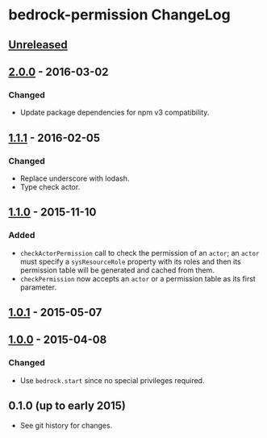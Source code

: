 # bedrock-permission ChangeLog

## [Unreleased]

## [2.0.0] - 2016-03-02

### Changed
- Update package dependencies for npm v3 compatibility.

## [1.1.1] - 2016-02-05

### Changed
- Replace underscore with lodash.
- Type check actor.

## [1.1.0] - 2015-11-10

### Added

- `checkActorPermission` call to check the permission of an `actor`; an
  `actor` must specify a `sysResourceRole` property with its roles and then
  its permission table will be generated and cached from them.
- `checkPermission` now accepts an `actor` or a permission table as its first
  parameter.

## [1.0.1] - 2015-05-07

## [1.0.0] - 2015-04-08

### Changed
- Use `bedrock.start` since no special privileges required.

## 0.1.0 (up to early 2015)

- See git history for changes.

[Unreleased]: https://github.com/digitalbazaar/bedrock-permission/compare/1.1.1...HEAD
[2.0.0]: https://github.com/digitalbazaar/bedrock-permission/compare/1.1.1...2.0.0
[1.1.1]: https://github.com/digitalbazaar/bedrock-permission/compare/1.1.0...1.1.1
[1.1.0]: https://github.com/digitalbazaar/bedrock-permission/compare/1.0.1...1.1.0
[1.0.1]: https://github.com/digitalbazaar/bedrock-permission/compare/1.0.0...1.0.1
[1.0.0]: https://github.com/digitalbazaar/bedrock-permission/compare/0.1.0...1.0.0
